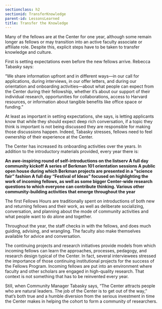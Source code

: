 ```yaml
---
sectionclass: h2
sectionid: TransferKnowledge
parent-id: LessonsLearned
title: Transfer the Knowledge
---
```

Many of the fellows are at the Center for one year, although some remain longer as fellows or may transition into an active faculty associate or affiliate role. Despite this, explicit steps have to be taken to transfer knowledge and culture.

First is setting expectations even before the new fellows arrive. Rebecca Tabasky says:

“We share information upfront and in different ways—in our call for applications, during interviews, in our offer letters, and during our orientation and onboarding activities—about what people can expect from the Center during their fellowship, whether it’s about our support of their individual research, opportunities for collaborations, access to Harvard resources, or information about tangible benefits like office space or funding.”

At least as important in setting expectations, she says, is letting applicants know that while they should expect deep rich conversation, if a topic they think is important is not being discussed they are responsible for making those discussions happen. Indeed, Tabasky stresses, fellows need to feel ownership of their experience at the Center.

The Center has increased its onboarding activities over the years. In addition to the introductory materials provided, every year there is:

**An awe-inspiring round of self-introductions on the listserv
A full day community kickoff
A series of Berkman 101 orientation sessions
A public open house during which Berkman projects are presented in a “science fair” fashion
A full day “Festival of Ideas” focused on highlighting the work of incoming fellows, as well as some bigger Center-wide research questions to which everyone can contribute thinking.
Various other community-building activities that emerge throughout the year**

The first Fellows Hours are traditionally spent on introductions of both new and returning fellows and their work, as well as deliberate socializing, conversation, and planning about the mode of community activities and what people want to do alone and together.

Throughout the year, the staff checks in with the fellows, and does much guiding, advising, and wrangling. The faculty also make themselves available for advice and conversation.

The continuing projects and research initiatives provide models from which incoming fellows can learn the approaches, processes, pedagogy, and research design typical of the Center. In fact, several interviewees stressed the importance of those continuing institutional projects for the success of the Fellows Program. Incoming fellows are put into an environment where faculty and other scholars are engaged in high-quality research. That context is not something that has to be reinvented every year.

Still, when Community Manager Tabasky says, “The Center attracts people who are natural leaders. The job of the Center is to get out of the way,” that’s both true and a humble diversion from the serious investment in time the Center makes in helping the cohort to form a community of researchers.
